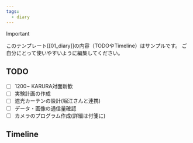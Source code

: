 ```yaml
---
tags:
  - diary
---
```

> [!IMPORTANT]
> このテンプレート[[01_diary]]の内容（TODOやTimeline）はサンプルです。
> ご自分にとって使いやすいように編集してください。

## TODO

- [ ] 1200~ KARURA対面新歓
- [ ] 実験計画の作成
- [ ] 遮光カーテンの設計(堀江さんと連携)
- [ ] データ・画像の通信量確認
- [ ] カメラのプログラム作成(詳細は付箋に)

## Timeline
